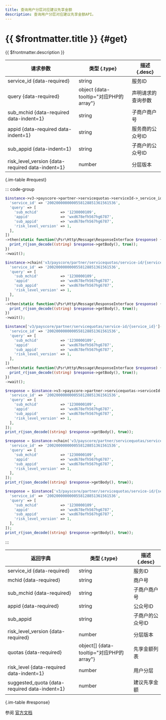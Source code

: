 ```yaml
---
title: 查询用户分层对应建议先享金额
description: 查询用户分层对应建议先享金额API。
---
```


# {{ $frontmatter.title }} {#get}

{{ $frontmatter.description }}

| 请求参数 | 类型 {.type} | 描述 {.desc}
| --- | --- | ---
| service_id {data-required} | string | 服务ID
| query {data-required} | object {data-tooltip="对应PHP的array"} | 声明请求的查询参数
| sub_mchid {data-required data-indent=1} | string | 子商户商户号
| appid {data-required data-indent=1} | string | 服务商的公众号ID
| sub_appid {data-indent=1} | string | 子商户的公众号ID
| risk_level_version {data-required data-indent=1} | number | 分层版本

{.im-table #request}

::: code-group

```php [异步纯链式]
$instance->v3->payscore->partner->servicequotas->serviceId->_service_id_->getAsync([
  'service_id' => '2002000000000558128851361561536',
  'query' => [
    'sub_mchid'          => '1230000109',
    'appid'              => 'wxd678efh567hg6787',
    'sub_appid'          => 'wxd678efh567hg6787',
    'risk_level_version' => 1,
  ],
])
->then(static function(\Psr\Http\Message\ResponseInterface $response) {
  print_r(json_decode((string) $response->getBody(), true));
})
->wait();
```

```php [异步声明式]
$instance->chain('v3/payscore/partner/servicequotas/service-id/{service_id}')->getAsync([
  'service_id' => '2002000000000558128851361561536',
  'query' => [
    'sub_mchid'          => '1230000109',
    'appid'              => 'wxd678efh567hg6787',
    'sub_appid'          => 'wxd678efh567hg6787',
    'risk_level_version' => 1,
  ],
])
->then(static function(\Psr\Http\Message\ResponseInterface $response) {
  print_r(json_decode((string) $response->getBody(), true));
})
->wait();
```

```php [异步属性式]
$instance['v3/payscore/partner/servicequotas/service-id/{service_id}']->getAsync([
  'service_id' => '2002000000000558128851361561536',
  'query' => [
    'sub_mchid'          => '1230000109',
    'appid'              => 'wxd678efh567hg6787',
    'sub_appid'          => 'wxd678efh567hg6787',
    'risk_level_version' => 1,
  ],
])
->then(static function(\Psr\Http\Message\ResponseInterface $response) {
  print_r(json_decode((string) $response->getBody(), true));
})
->wait();
```

```php [同步纯链式]
$response = $instance->v3->payscore->partner->servicequotas->serviceId->_service_id_->get([
  'service_id' => '2002000000000558128851361561536',
  'query' => [
    'sub_mchid'          => '1230000109',
    'appid'              => 'wxd678efh567hg6787',
    'sub_appid'          => 'wxd678efh567hg6787',
    'risk_level_version' => 1,
  ],
]);
print_r(json_decode((string) $response->getBody(), true));
```

```php [同步声明式]
$response = $instance->chain('v3/payscore/partner/servicequotas/service-id/{service_id}')->get([
  'service_id' => '2002000000000558128851361561536',
  'query' => [
    'sub_mchid'          => '1230000109',
    'appid'              => 'wxd678efh567hg6787',
    'sub_appid'          => 'wxd678efh567hg6787',
    'risk_level_version' => 1,
  ],
]);
print_r(json_decode((string) $response->getBody(), true));
```

```php [同步属性式]
$response = $instance['v3/payscore/partner/servicequotas/service-id/{service_id}']->get([
  'service_id' => '2002000000000558128851361561536',
  'query' => [
    'sub_mchid'          => '1230000109',
    'appid'              => 'wxd678efh567hg6787',
    'sub_appid'          => 'wxd678efh567hg6787',
    'risk_level_version' => 1,
  ],
]);
print_r(json_decode((string) $response->getBody(), true));
```

:::

| 返回字典 | 类型 {.type} | 描述 {.desc}
| --- | --- | ---
| service_id {data-required} | string | 服务ID
| mchid {data-required} | string | 商户号
| sub_mchid {data-required} | string | 子商户商户号
| appid {data-required} | string | 公众号ID
| sub_appid | string | 子商户的公众号ID
| risk_level_version {data-required} | number | 分层版本
| quotas {data-required} | object[] {data-tooltip="对应PHP的array"} | 先享金额列表
| risk_level {data-required data-indent=1} | number | 用户分层
| suggested_quota {data-required data-indent=1} | number | 建议先享金额

{.im-table #response}

参阅 [官方文档](https://pay.weixin.qq.com/docs/partner/apis/partner-weixin-pay-score/service-quota/get-partner-user-risk-level-quota.html)
